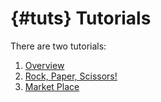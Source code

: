# {#tuts} Tutorials

There are two tutorials:
1. [Overview](##overview)
1. [Rock, Paper, Scissors!](##tut)
1. [Market Place](##tut-mkt)